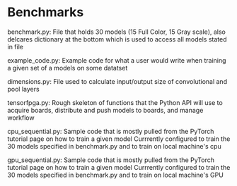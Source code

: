 # Benchmarks
benchmark.py: File that holds 30 models (15 Full Color, 15 Gray scale), also delcares dictionary at the bottom which is used
to access all models stated in file

example_code.py: Example code for what a user would write when training a given set of a models on some datatset

dimensions.py: File used to calculate input/output size of convolutional and pool layers

tensorfpga.py: Rough skeleton of functions that the Python API will use to acquire boards, distribute and push models
to boards, and manage workflow

cpu_sequential.py: Sample code that is mostly pulled from the PyTorch tutorial page on how to train a given model
Currrently configured to train the 30 models specified in benchmark.py and to train on local machine's cpu

gpu_sequential.py: Sample code that is mostly pulled from the PyTorch tutorial page on how to train a given model
Currrently configured to train the 30 models specified in benchmark.py and to train on local machine's GPU


